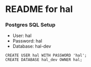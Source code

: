 README for hal
==========================

### Postgres SQL Setup

 - User: hal
 - Password: hal
 - Database: hal-dev
 
```
CREATE USER hal WITH PASSWORD 'hal';
CREATE DATABASE hal_dev OWNER hal;
```